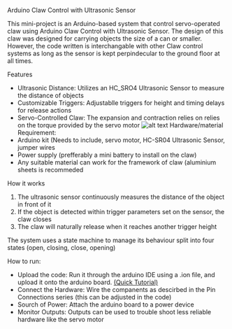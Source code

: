 Arduino Claw Control with Ultrasonic Sensor

This mini-project is an Arduino-based system that control servo-operated claw using Arduino Claw Control with Ultrasonic Sensor. The design of this claw was designed for carrying objects the size of a can or smaller. However, the code written is interchangable with other Claw control systems as long as the sensor is kept perpindecular to the ground floor at all times. 

Features
- Ultrasonic Distance: Utilizes an HC_SRO4 Ultrasonic Sensor to measure the distance of objects
- Customizable Triggers: Adjustablle triggers for height and timing delays for release actions
- Servo-Controlled Claw: The expansion and contraction relies on relies on the torque provided by the servo motor
![alt text](https://github.com/RChang06/Arduino-Claw/issues/1#issue-2889401697?raw=true)
Hardware/material Requirement:
- Arduino kit (Needs to include, servo motor, HC-SR04 Ultrasonic Sensor, jumper wires
- Power supply (prefferably a mini battery to install on the claw)
- Any suitable material can work for the framework of claw (aluminium sheets is recommeded
  

How it works

1. The ultrasonic sensor continuously measures the distance of the object in front of it
2. If the object is detected within trigger parameters set on the sensor, the claw closes
3. The claw will naturally release when it reaches another trigger height

The system uses a state machine to manage its behaviour split into four states (open, closing, close, opening)

How to run: 
- Upload the code: Run it through the arduino IDE using a .ion file, and upload it onto the arduino board. [(Quick Tutorial)](https://www.youtube.com/watch?v=oBZw45NWW-I)
- Connect the Hardware: Wire the companents as descirbed in the Pin Connections series (this can be adjusted in the code)
- Sourch of Power: Attach the arduino board to a power device
- Monitor Outputs: Outputs can be used to trouble shoot less reliable hardware like the servo motor


